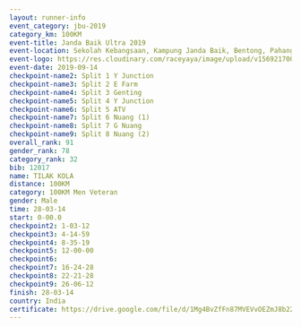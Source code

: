 ```yaml
---
layout: runner-info 
event_category: jbu-2019 
category_km: 100KM 
event-title: Janda Baik Ultra 2019  
event-location: Sekolah Kebangsaan, Kampung Janda Baik, Bentong, Pahang, Malaysia 
event-logo: https://res.cloudinary.com/raceyaya/image/upload/v1569217009/logo/janda-baik_vch1pc.jpg 
event-date: 2019-09-14 
checkpoint-name2: Split 1 Y Junction 
checkpoint-name3: Split 2 E Farm 
checkpoint-name4: Split 3 Genting 
checkpoint-name5: Split 4 Y Junction 
checkpoint-name6: Split 5 ATV 
checkpoint-name7: Split 6 Nuang (1) 
checkpoint-name8: Split 7 G Nuang 
checkpoint-name9: Split 8 Nuang (2) 
overall_rank: 91
gender_rank: 78
category_rank: 32
bib: 12017
name: TILAK KOLA
distance: 100KM
category: 100KM Men Veteran
gender: Male
time: 28-03-14
start: 0-00.0
checkpoint2: 1-03-12
checkpoint3: 4-14-59
checkpoint4: 8-35-19
checkpoint5: 12-00-00
checkpoint6: 
checkpoint7: 16-24-28
checkpoint8: 22-21-28
checkpoint9: 26-06-12
finish: 28-03-14
country: India
certificate: https://drive.google.com/file/d/1Mg4BvZfFn87MVEVvOEZmJ8b22d4h4PTp/view?usp=sharing
---
```


